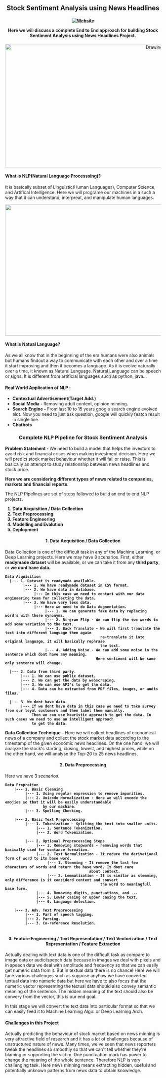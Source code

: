 <h2 align="center">
Stock Sentiment Analysis using News Headlines

<h4 align="center">
  
[![Website](https://img.shields.io/badge/Made%20with-%E2%9D%A4-important?style=for-the-badge&url=https://www.linkedin.com/in/ronylpatil/)](https://www.linkedin.com/in/ronylpatil/)
  
<b>Here we will discuss a complete End to End approach for building Stock Sentiment Analysis using News Headlines Project.</b>
  
</h4></h2>
  
<p align="center">
  <img class="center" src ="https://github.com/ronylpatil/Stock-Sentiment-Analysis-using-News-Headlines/blob/main/stock.png" alt="Drawing" style="width: 950px; height: 400px">
</p>

#### What is NLP(Natural Language Processsing)?
It is basically subset of Linguistic(Human Languages), Computer Science, and Artifical Intelligence. Here we will programe our machines in a such a way that it can understand, interpreat, and manipulate human languages.

<p align="center">
  <img class="center" src ="https://github.com/ronylpatil/Stock-Sentiment-Analysis-using-News-Headlines/blob/main/nlp1.png" alt="Drawing" style="width: 1300px; height: 425px">
</p>

#### What is Natual Language?
As we all know that in the beginning of the era humans were also animals but humans findout a way to communicate with each other and over a time it start improving and then it becomes a language. As it is evolve naturally over a time, it known as Natural Language. Natural Language can be speech or signs. It is different from artificial languages such as python, java...

#### Real World Application of NLP : <b>
- Contextual Advertisement(Target Add.)
- Social Media - </b>Removing adult content, opinion minning.
- <b>Search Engine -</b> From last 10 to 15 years google search engine evolved alot. Now you need to just ask question, google will quickly featch result in single line.
- <b>Chatbots</b>

<h3 align="center">
  Complete NLP Pipeline for Stock Sentiment Analysis
</h3>

<b>Problem Statement - </b> We need to build a model that helps the investors to avoid risk and financial crises when making investment decision. Here we will predict stock market behaviour whether it will fall or raise. This is basically an attempt to study relationship between news headlines and stock price. 

<b>Here we are considering different types of news related to companies, markets and financial reports.</b>

The NLP Pipelines are set of steps followed to build an end to end NLP projects.
<b>
1. Data Acquisition / Data Collection
2. Text Preprocessing
3. Feature Engineering
4. Modelling and Evalution
5. Deployment 

</b>

<h4 align = "center">
  1. Data Acquisition / Data Collection
</h4>

Data Collection is one of the difficult task in any of the Machine Learning, or Deep Learning projects. Here we may have 3 scenarios. First, either <b>readymade dataset</b> will be available, or we can take it from any <b>third party</b>, or <b>we dont have data.</b>
<b>
```
Data Acquisition
  |--- 1. Dataset is readymade available.
        |--- 1. We have readymade dataset in CSV format.
        |--- 2. We have data in database.
             |--- In this case we need to contact with our data engineering team for collecting the data. 
        |--- 3. We have very less data.
             |--- Here we need to do Data Augmentation.
                  |--- 1. We can generate fake data by replacing word's with there synonyms.
                  |--- 2. Bi-gram Flip - We can flip the two words to add some variation to the text.
                  |--- 3. Back Translate - We will first translate the text into different language then again 
                                           re-translate it into original language, it will basically rephrase
                                           the text. 
                  |--- 4. Adding Noise - We can add some noise in the sentence which dont have any meaning.
                                         Here sentiment will be same only sentence will change.
                  
  |--- 2. Data from third party.
       |--- 1. We can use public dataset.
       |--- 2. We can get the data by webscraping.
       |--- 3. We can use API's to get the data.
       |--- 4. Data can be extracted from PDF files, images, or audio files.
        
  |--- 3. We dont have data.
       |--- If we dont have data in this case we need to take survey from our loyal customers and then label them manually. 
            Then we can use heuristic approach to get the data. In such cases we need to use an intelligent approach
            to get the data.

```
</b>

<b>Data Collection Technique -</b> Here we will collect headlines of economical news of a company and collect the stock market data according to the timestamp of the given economic news headlines. On the one hand, we will analyze the stock's starting, closing, lowest, and highest prices, while on the other hand, we will analyse the Top-20 to 25 news headlines.


<h4 align = "center">
  2. Data Preprocessing
</h4>

Here we have 3 scenarios.
<b>
```
Data Prepration
    |--- 1. Basic Cleaning
         |--- 1. Using regular expression to remove impurities.
         |--- 2. Unicode Normalization - Here we will encode the emojies so that it will be easily understandable 
                 by our machine.
         |--- 3. Spelling Checking.
        
    |--- 2. Basic Text Preprocessing
         |--- 1. Tokenization - Spliting the text into smaller units.
              |--- 1. Sentence Tokenization.
              |--- 2. Word Tokenization.
              
         |--- 2. Optional Preprocessing Steps
              |--- 1. Removing stopwords - removing words that basically used for sentance formation.
              |--- 2. Text Normalization - It reduce the derivational form of word to its base word.
                   |--- 1. Stemming - It remove the last few characters of words and return the base word. It dont care 
                                      about context.
                   |--- 2. Lemmatization - It is similar as stemming, only difference is it considerd context and convert
                                           the word to meaningfull base form.
              |--- 4. Removing digits, punctuations, and ...
              |--- 5. Lower casing or upper casing the text.
              |--- 6. Language detection.
          
    |--- 3. Adv. Text Preprocessing
         |--- 1. Part of speech tagging.
         |--- 2. Parsing.
         |--- 3. Co-reference Resolution. 
         
```
</b>

<h4 align = "center">
  3. Feature Engineering / Text Representation / Text Vectorization / Text Representation / Feature Extraction
</h4>
Actually dealing with text data is one of the difficult task as compare to image data or audio/speech data because in images we deal with pixels and in speech data we deal with amplitude and frequency so that we can easily get numeric data from it. But in textual data there is no chance! Here we will face various challenges such as suppose anyhow we have converted textual data into numeric data but here we have to also focus that the numeric vector representing the textual data should also convey semantic meaning of the sentence. The hidden meaning of the text should also be convery from the vector, this is our end goal. 



In this stage we will convert the text data into particular format so that we can easily feed it to Machine Learning Algo. or Deep Learning Arch.  



#### Challenges in this Project
Actually predicting the behaviour of stock market based on news minning is very attractive field of research and it has a lot of challenges because of unstructured nature of news. Many times, we've seen that news reporters tweak the headlines so smoothly so that we can't tell whether they're blaming or supporting the victim. One punctuation mark has power to change the meaning of the whole sentence. Therefore NLP is very challenging task. Here news minning means extracting hidden, useful and potentially unknown patterns from news data to obtain knowledge. 






















